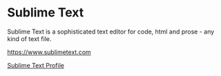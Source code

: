# Sublime Text

Sublime Text is a sophisticated text editor for code, html and prose - 
any kind of text file.

https://www.sublimetext.com

[Sublime Text Profile](sublime_text.yaml)